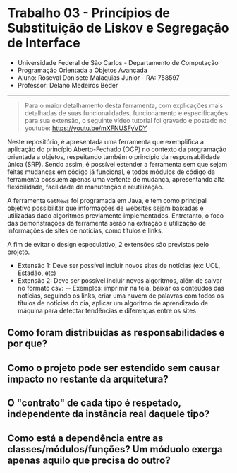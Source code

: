 # Trabalho 03 - Princípios de Substituição de Liskov e Segregação de Interface
- Universidade Federal de São Carlos - Departamento de Computação
- Programação Orientada a Objetos Avançada
- Aluno: Roseval Donisete Malaquias Junior - RA: 758597
- Professor: Delano Medeiros Beder

---

> Para o maior detalhamento desta ferramenta, com explicações mais detalhadas de suas funcionalidades, funcionamento e especificações para sua extensão, o seguinte vídeo tutorial foi gravado e postado no youtube: <https://youtu.be/mXFNUSFyVDY>

Neste repositório, é apresentada uma ferramenta que exemplifica a aplicação do princípio Aberto-Fechado (OCP) no contexto da programação orientada a objetos, respeitando também o princípio da responsabilidade única (SRP). Sendo assim, é possível estender a ferramenta sem que sejam feitas mudanças em código já funcional, e todos módulos de código da ferramenta possuem apenas uma vertente de mudança, apresentando alta flexibilidade, facilidade de manutenção e reutilização.

A ferramenta ``GetNews`` foi programada em Java, e tem como principal objetivo possibilitar que informações de websites sejam baixadas e utilizadas dado algoritmos previamente implementados. Entretanto, o foco das demonstrações da ferramenta serão na extração e utilização de informações de sites de notícias, como títulos e links.

A fim de evitar o design especulativo, 2 extensões são previstas pelo projeto.

- Extensão 1: Deve ser possível incluir novos sites de notícias (ex: UOL, Estadão, etc)
- Extensão 2: Deve ser possível incluir novos algoritmos, além de salvar no formato csv:
-- Exemplos: imprimir na tela, baixar os conteúdos das notícias, seguindo os links, criar
uma nuvem de palavras com todos os títulos de notícias do dia, aplicar um algoritmo de
aprendizado de máquina para detectar tendências e diferenças entre os sites

## Como foram distribuidas as responsabilidades e por que?
## Como o projeto pode ser estendido sem causar impacto no restante da arquitetura?
## O "contrato" de cada tipo é respetado, independente da instância real daquele tipo?
## Como está a dependência entre as classes/módulos/funções? Um móduolo exerga apenas aquilo que precisa do outro?
